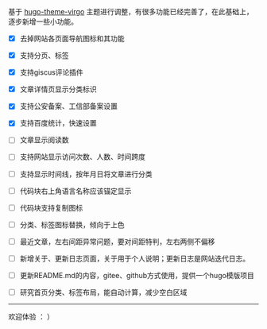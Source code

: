 

基于 [hugo-theme-virgo](https://github.com/loveminimal/hugo-theme-virgo) 主题进行调整，有很多功能已经完善了，在此基础上，逐步新增一些小功能。

- [x] 去掉网站各页面导航图标和其功能
- [x] 支持分页、标签
- [x] 支持giscus评论插件
- [x] 文章详情页显示分类标识
- [x] 支持公安备案、工信部备案设置
- [x] 支持百度统计，快速设置
- [ ] 文章显示阅读数
- [ ] 支持网站显示访问次数、人数、时间跨度
- [ ] 支持显示时间线，按年月日将文章进行分类
- [ ] 代码块右上角语言名称应该锚定显示
- [ ] 代码块支持复制图标
- [ ] 分类、标签图标替换，倾向于上色
- [ ] 最近文章，左右间距异常问题，要对间距特判，左右两侧不偏移
- [ ] 新增关于、更新日志页面，关于用于个人说明；更新日志是网站迭代日志。
- [ ] 更新README.md的内容，gitee、github方式使用，提供一个hugo模版项目
- [ ] 研究首页分类、标签布局，能自动计算，减少空白区域



---

欢迎体验 ： ） 
